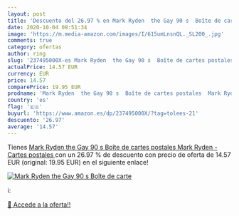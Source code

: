 ```yaml
---
layout: post
title: 'Descuento del 26.97 % en Mark Ryden  the Gay 90 s  Boîte de carte'
date: 2020-10-04 08:51:34
image: 'https://m.media-amazon.com/images/I/615umLnsnQL._SL200_.jpg'
comments: true
category: ofertas
author: ring
slug: '237495000X-es Mark Ryden  the Gay 90 s  Boîte de cartes postales  Mark Ryden - Cartes postales '
actualPrice: 14.57 EUR
currency: EUR
price: 14.57
comparePrice: 19.95 EUR
prodname: 'Mark Ryden  the Gay 90 s  Boîte de cartes postales  Mark Ryden - Cartes postales '
country: 'es'
flag: '🇪🇸'
buyurl: 'https://www.amazon.es/dp/237495000X/?tag=tolees-21'
descuento: '26.97'
average: '14.57'
---
```


Tienes [Mark Ryden  the Gay 90 s  Boîte de cartes postales  Mark Ryden - Cartes postales ](https://www.amazon.es/dp/237495000X/?tag=tolees-21) con un 26.97 % de descuento con precio de oferta de 14.57 EUR (original: 19.95 EUR) en el siguiente enlace!

[![Mark Ryden  the Gay 90 s  Boîte de carte](https://m.media-amazon.com/images/I/615umLnsnQL._SL200_.jpg)](https://www.amazon.es/dp/237495000X/?tag=tolees-21)

ℹ️:


[🛒 Accede a la oferta!!](https://www.amazon.es/dp/237495000X/?tag=tolees-21)
